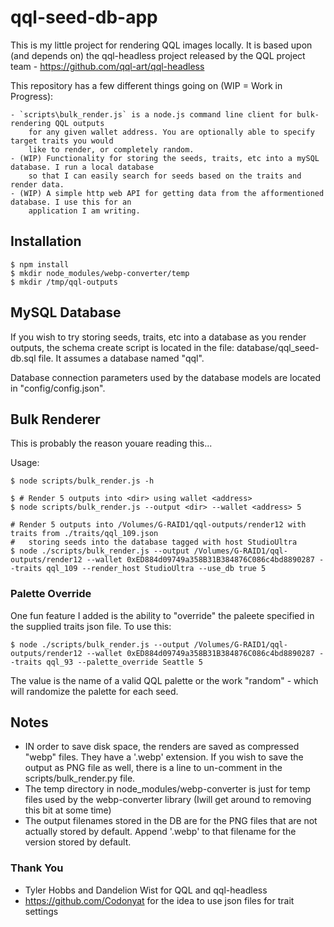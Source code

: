 # qql-seed-db-app

This is my little project for rendering QQL images locally. It is based upon (and depends on) the 
qql-headless project released by the QQL project team - https://github.com/qql-art/qql-headless

This repository has a few different things going on (WIP = Work in Progress):

    - `scripts\bulk_render.js` is a node.js command line client for bulk-rendering QQL outputs
        for any given wallet address. You are optionally able to specify target traits you would
        like to render, or completely random.
    - (WIP) Functionality for storing the seeds, traits, etc into a mySQL database. I run a local database 
        so that I can easily search for seeds based on the traits and render data.
    - (WIP) A simple http web API for getting data from the afformentioned database. I use this for an 
        application I am writing.
    

## Installation

```
$ npm install
$ mkdir node_modules/webp-converter/temp
$ mkdir /tmp/qql-outputs
```

## MySQL Database

If you wish to try storing seeds, traits, etc into a database as you render outputs, the schema create script
is located in the file: database/qql_seed-db.sql file. It assumes a database named "qql". 

Database connection parameters used by the database models are located in "config/config.json".

## Bulk Renderer

This is probably the reason youare reading this...

Usage:

```
$ node scripts/bulk_render.js -h

$ # Render 5 outputs into <dir> using wallet <address>
$ node scripts/bulk_render.js --output <dir> --wallet <address> 5

# Render 5 outputs into /Volumes/G-RAID1/qql-outputs/render12 with traits from ./traits/qql_109.json
#   storing seeds into the database tagged with host StudioUltra
$ node ./scripts/bulk_render.js --output /Volumes/G-RAID1/qql-outputs/render12 --wallet 0xED884d09749a358B31B384876C086c4bd8890287 --traits qql_109 --render_host StudioUltra --use_db true 5
```

### Palette Override

One fun feature I added is the ability to "override" the paleete specified in the supplied traits json file.  To use this:
```
$ node ./scripts/bulk_render.js --output /Volumes/G-RAID1/qql-outputs/render12 --wallet 0xED884d09749a358B31B384876C086c4bd8890287 --traits qql_93 --palette_override Seattle 5
```

The value is the name of a valid QQL palette or the work "random" - which will randomize the palette for each seed.

## Notes
* IN order to save disk space, the renders are saved as compressed "webp" files.  They have a '.webp' extension.  If you wish to save the output as PNG file as well, there is a line to un-comment in the scripts/bulk_render.py file.
* The temp directory in node_modules/webp-converter is just for temp files used by the webp-converter library (Iwill get around to removing this bit at some time)
* The output filenames stored in the DB are for the PNG files that are not actually stored by default. Append '.webp' to that filename for the version stored by default.

### Thank You
* Tyler Hobbs and Dandelion Wist for QQL and qql-headless
* https://github.com/Codonyat for the idea to use json files for trait settings
